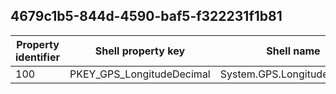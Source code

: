 ## 4679c1b5-844d-4590-baf5-f322231f1b81

Property identifier | Shell property key | Shell name | Alias
--- | --- | --- | ---
100 | PKEY_GPS_LongitudeDecimal | System.GPS.LongitudeDecimal | 

